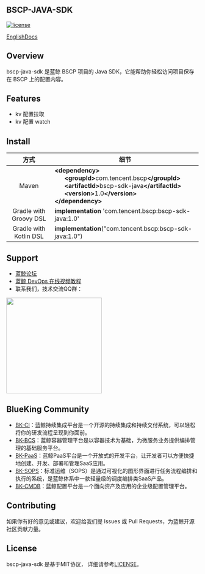 ## BSCP-JAVA-SDK

[![license](https://img.shields.io/badge/license-MIT-brightgreen.svg?style=flat)]()

[EnglishDocs](./readme_en.md)

## Overview

bscp-java-sdk 是蓝鲸 BSCP 项目的 Java SDK，它能帮助你轻松访问项目保存在 BSCP 上的配置内容。

## Features

- kv 配置拉取
- kv 配置 watch

## Install

|           方式           | 细节                                                                                                                                                                                                                                                                                                                   |
|:----------------------:|----------------------------------------------------------------------------------------------------------------------------------------------------------------------------------------------------------------------------------------------------------------------------------------------------------------------|
|         Maven          | <b>\<dependency></b><br>&nbsp;&nbsp;&nbsp;&nbsp;&nbsp;&nbsp;<b>\<groupId></b>com.tencent.bscp<b>\</groupId></b><br>&nbsp;&nbsp;&nbsp;&nbsp;&nbsp;&nbsp;<b>\<artifactId></b>bscp-sdk-java<b>\</artifactId></b><br>&nbsp;&nbsp;&nbsp;&nbsp;&nbsp;&nbsp;<b>\<version></b>1.0<b>\</version></b><br><b>\</dependency></b> |
| Gradle with Groovy DSL | <b>implementation</b> 'com.tencent.bscp:bscp-sdk-java:1.0'                                                                                                                                                                                                                                                           |
| Gradle with Kotlin DSL | <b>implementation</b>("com.tencent.bscp:bscp-sdk-java:1.0")                                                                                                                                                                                                                                                          |


## Support

- [蓝鲸论坛](https://bk.tencent.com/s-mart/community)
- [蓝鲸 DevOps 在线视频教程](https://bk.tencent.com/s-mart/video/)
- 联系我们，技术交流QQ群：

<img src="https://github.com/Tencent/bk-PaaS/raw/master/docs/resource/img/bk_qq_group.png" width="250" hegiht="250" align=center />

## BlueKing Community

- [BK-CI](https://github.com/Tencent/bk-ci)：蓝鲸持续集成平台是一个开源的持续集成和持续交付系统，可以轻松将你的研发流程呈现到你面前。
- [BK-BCS](https://github.com/Tencent/bk-bcs)：蓝鲸容器管理平台是以容器技术为基础，为微服务业务提供编排管理的基础服务平台。
- [BK-PaaS](https://github.com/Tencent/bk-PaaS)：蓝鲸PaaS平台是一个开放式的开发平台，让开发者可以方便快捷地创建、开发、部署和管理SaaS应用。
- [BK-SOPS](https://github.com/Tencent/bk-sops)：标准运维（SOPS）是通过可视化的图形界面进行任务流程编排和执行的系统，是蓝鲸体系中一款轻量级的调度编排类SaaS产品。
- [BK-CMDB](https://github.com/Tencent/bk-cmdb)：蓝鲸配置平台是一个面向资产及应用的企业级配置管理平台。


## Contributing

如果你有好的意见或建议，欢迎给我们提 Issues 或 Pull Requests，为蓝鲸开源社区贡献力量。

## License

bscp-java-sdk 是基于MIT协议， 详细请参考[LICENSE](./LICENSE.txt)。
